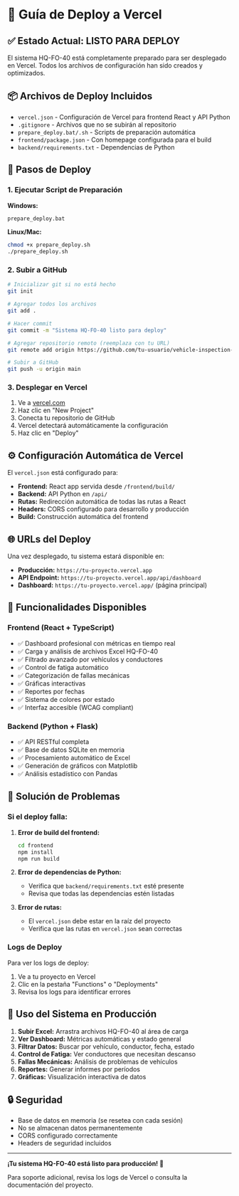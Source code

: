 # 🚀 Guía de Deploy a Vercel

## ✅ Estado Actual: LISTO PARA DEPLOY

El sistema HQ-FO-40 está completamente preparado para ser desplegado en Vercel. Todos los archivos de configuración han sido creados y optimizados.

## 📦 Archivos de Deploy Incluidos

- `vercel.json` - Configuración de Vercel para frontend React y API Python
- `.gitignore` - Archivos que no se subirán al repositorio
- `prepare_deploy.bat/.sh` - Scripts de preparación automática
- `frontend/package.json` - Con homepage configurada para el build
- `backend/requirements.txt` - Dependencias de Python

## 🔧 Pasos de Deploy

### 1. Ejecutar Script de Preparación

**Windows:**
```cmd
prepare_deploy.bat
```

**Linux/Mac:**
```bash
chmod +x prepare_deploy.sh
./prepare_deploy.sh
```

### 2. Subir a GitHub

```bash
# Inicializar git si no está hecho
git init

# Agregar todos los archivos
git add .

# Hacer commit
git commit -m "Sistema HQ-FO-40 listo para deploy"

# Agregar repositorio remoto (reemplaza con tu URL)
git remote add origin https://github.com/tu-usuario/vehicle-inspection-system.git

# Subir a GitHub
git push -u origin main
```

### 3. Desplegar en Vercel

1. Ve a [vercel.com](https://vercel.com)
2. Haz clic en "New Project"
3. Conecta tu repositorio de GitHub
4. Vercel detectará automáticamente la configuración
5. Haz clic en "Deploy"

## ⚙️ Configuración Automática de Vercel

El `vercel.json` está configurado para:

- **Frontend:** React app servida desde `/frontend/build/`
- **Backend:** API Python en `/api/` 
- **Rutas:** Redirección automática de todas las rutas a React
- **Headers:** CORS configurado para desarrollo y producción
- **Build:** Construcción automática del frontend

## 🌐 URLs del Deploy

Una vez desplegado, tu sistema estará disponible en:

- **Producción:** `https://tu-proyecto.vercel.app`
- **API Endpoint:** `https://tu-proyecto.vercel.app/api/dashboard`
- **Dashboard:** `https://tu-proyecto.vercel.app/` (página principal)

## 🔧 Funcionalidades Disponibles

### Frontend (React + TypeScript)
- ✅ Dashboard profesional con métricas en tiempo real
- ✅ Carga y análisis de archivos Excel HQ-FO-40
- ✅ Filtrado avanzado por vehículos y conductores
- ✅ Control de fatiga automático
- ✅ Categorización de fallas mecánicas
- ✅ Gráficas interactivas
- ✅ Reportes por fechas
- ✅ Sistema de colores por estado
- ✅ Interfaz accesible (WCAG compliant)

### Backend (Python + Flask)
- ✅ API RESTful completa
- ✅ Base de datos SQLite en memoria
- ✅ Procesamiento automático de Excel
- ✅ Generación de gráficos con Matplotlib
- ✅ Análisis estadístico con Pandas

## 🚨 Solución de Problemas

### Si el deploy falla:

1. **Error de build del frontend:**
   ```bash
   cd frontend
   npm install
   npm run build
   ```

2. **Error de dependencias de Python:**
   - Verifica que `backend/requirements.txt` esté presente
   - Revisa que todas las dependencias estén listadas

3. **Error de rutas:**
   - El `vercel.json` debe estar en la raíz del proyecto
   - Verifica que las rutas en `vercel.json` sean correctas

### Logs de Deploy

Para ver los logs de deploy:
1. Ve a tu proyecto en Vercel
2. Clic en la pestaña "Functions" o "Deployments"
3. Revisa los logs para identificar errores

## 📱 Uso del Sistema en Producción

1. **Subir Excel:** Arrastra archivos HQ-FO-40 al área de carga
2. **Ver Dashboard:** Métricas automáticas y estado general
3. **Filtrar Datos:** Buscar por vehículo, conductor, fecha, estado
4. **Control de Fatiga:** Ver conductores que necesitan descanso
5. **Fallas Mecánicas:** Análisis de problemas de vehículos
6. **Reportes:** Generar informes por períodos
7. **Gráficas:** Visualización interactiva de datos

## 🔒 Seguridad

- Base de datos en memoria (se resetea con cada sesión)
- No se almacenan datos permanentemente
- CORS configurado correctamente
- Headers de seguridad incluidos

---

**¡Tu sistema HQ-FO-40 está listo para producción! 🎉**

Para soporte adicional, revisa los logs de Vercel o consulta la documentación del proyecto.